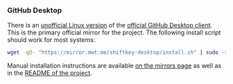 ### GitHub Desktop

There is an [unofficial Linux version](https://github.com/shiftkey/desktop) of the [official GitHub Desktop client](https://desktop.github.com/). This is the primary official mirror for the project. The following install script should work for most systems:

~~~sh
wget -qO- "https://mirror.mwt.me/shiftkey-desktop/install.sh" | sudo -s
~~~

Manual installation instructions are available [on the mirrors page](https://www.matthewthom.as/mirrors/#github-desktop) as well as in the [README of the project](https://github.com/shiftkey/desktop/blob/linux/README.md).
